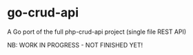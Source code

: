 # go-crud-api

A Go port of the full php-crud-api project (single file REST API)

NB: WORK IN PROGRESS - NOT FINISHED YET!
